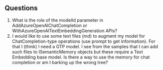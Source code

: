 ﻿## Questions

1. What is the role of the modelId parameter in AddAzureOpenAIChatCompletion or 
WithAzureOpenAITextEmbeddingGeneration APIs?
2. I would like to use some text files (md) to augment my model for ChatCompletion-type
operations (use prompt to get information). For that I (think) I need a GTP model. I see from the samples that
I can add such files to ISemanticMemory objects but these require a Text Embedding base model. Is
there a way to use the memory for chat completion or am I barking up the wrong tree?